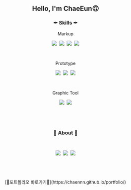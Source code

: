 <h2 align="center">Hello, I'm ChaeEun🙃</h2>

<h3 align="center">✒ Skills ✒</h3>
<p align="center"> Markup</p>
<p align = "center">
   <img src="https://img.shields.io/badge/HTML-E34F26?style=flat-square&logo=HTML5&logoColor=white"/>&nbsp;
   <img src="https://img.shields.io/badge/CSS3-1572B6?style=flat-square&logo=CSS3&logoColor=white"/>&nbsp;
  <img src="https://img.shields.io/badge/JavaScript-F7DF1E?style=flat-square&logo=JavaScript&logoColor=white"/>&nbsp;
  <img src="https://img.shields.io/badge/jQuery-0769AD?style=flat-square&logo=jQuery&logoColor=white"/></a>
</p>

<br>
<p align="center">Prototype</p>
<p align = "center">
   <img src="https://img.shields.io/badge/Figma-F24E1E?style=flat-square&logo=Figma&logoColor=white"/>&nbsp;
   <img src="https://img.shields.io/badge/Sketch-F7B500?style=flat-square&logo=Sketch&logoColor=white"/>&nbsp;
  <img src="https://img.shields.io/badge/XD-FF61F6?style=flat-square&logo=Adobe%20XD&logoColor=white"/>
</p>

<br>
<p align="center">Graphic Tool</p>
<p align = "center">
   <img src="https://img.shields.io/badge/Photoshop-31A8FF?style=flat-square&logo=Adobe%20Photoshop&logoColor=white"/>&nbsp;
   <img src="https://img.shields.io/badge/Illustrator-FF9A00?style=flat-square&logo=Adobe%20Illustrator&logoColor=white"/>
</p>

## <br>

<h3 align="center">🍏 About 🍏</h3><br>

<p align="center">
    <a href="mailto:girmn22@gmail.com"><img src="https://img.shields.io/badge/Gmail-EA4335?style=flat-square&logo=Gmail&logoColor=white"/></a>&nbsp;
    <a href="mailto:girmn22@gmail.com"><img src="https://img.shields.io/badge/Slack-4A154B?style=flat-square&logo=Slack&logoColor=white"/></a>&nbsp;
    <img src="https://img.shields.io/badge/Easter%20Egg-FFCD00?style=flat-square&logo=KakaoTalk&logoColor=white"/>
</p>

## <br>

<p align="center">[🐾포트폴리오 바로가기🐾](https://chaennn.github.io/portfolio/)</p>
